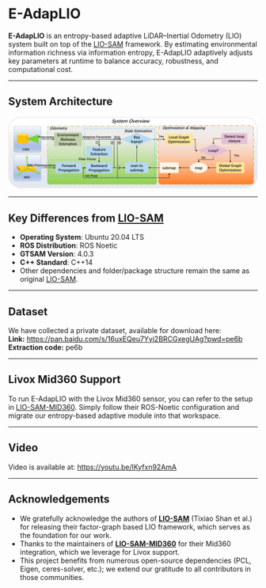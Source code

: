 # E-AdapLIO

**E-AdapLIO** is an entropy-based adaptive LiDAR–Inertial Odometry (LIO) system built on top of the [LIO-SAM](https://github.com/TixiaoShan/LIO-SAM) framework. By estimating environmental information richness via information entropy, E-AdapLIO adaptively adjusts key parameters at runtime to balance accuracy, robustness, and computational cost.

---

## System Architecture

<p align="center">
    <img src="./config/doc/system_overview.png" alt="system overview" width="1000"/>
</p>

---

## Key Differences from [LIO-SAM](https://github.com/TixiaoShan/LIO-SAM)

- **Operating System**: Ubuntu 20.04 LTS  
- **ROS Distribution**: ROS Noetic  
- **GTSAM Version**: 4.0.3  
- **C++ Standard**: C++14  
- Other dependencies and folder/package structure remain the same as original [LIO-SAM](https://github.com/TixiaoShan/LIO-SAM).

---

## Dataset

We have collected a private dataset, available for download here:  
**Link:** https://pan.baidu.com/s/16uxEQeu7Yyi2BRCGxegUAg?pwd=pe6b  
**Extraction code:** pe6b  

---

## Livox Mid360 Support

To run E-AdapLIO with the Livox Mid360 sensor, you can refer to the setup in [LIO-SAM-MID360](https://github.com/nkymzsy/LIO-SAM-MID360). Simply follow their ROS-Noetic configuration and migrate our entropy-based adaptive module into that workspace.

---

## Video

Video is available at:
https://youtu.be/lKyfxn92AmA

---

## Acknowledgements

- We gratefully acknowledge the authors of **[LIO-SAM](https://github.com/TixiaoShan/LIO-SAM)** (Tixiao Shan et al.) for releasing their factor-graph based LIO framework, which serves as the foundation for our work.  
- Thanks to the maintainers of **[LIO-SAM-MID360](https://github.com/nkymzsy/LIO-SAM-MID360)** for their Mid360 integration, which we leverage for Livox support.  
- This project benefits from numerous open-source dependencies (PCL, Eigen, ceres-solver, etc.); we extend our gratitude to all contributors in those communities.
